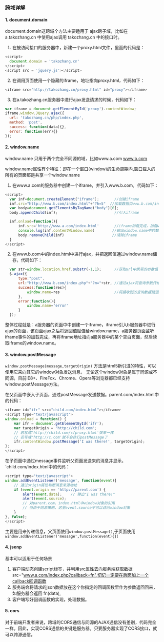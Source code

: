 ### 跨域详解

#### 1. document.domain
document.domain这跨域个方法主要适用于 ajax跨子域，比如在 a.takozhang.cn 中使用ajax调用 takozhang.cn 中的接口时。

1. 在被访问接口的服务器中，新建一个proxy.html文件，里面的代码是：
```javascript
<script>
  document.domain = 'takozhang.cn'
</script>
<script src = 'jquery.js'></script>
```

2. 在调用页面使用一个隐藏的iframe，地址指向proxy.html，代码如下：
```javascript
<iframe src="http://takozhang.cn/proxy.html" id="proxy"></iframe>
```

3. 在a.takozhang.cn服务器中进行ajax发送请求的时候，代码如下：
```javascript
var iframe = document.getElementById('proxy').contentWindow;
iframe.window.JQuery.ajax({
  url: 'takozhang.cn/php/index.php',
  method: 'post',
  success: function(data){},
  error: function(err){}
});
```

#### 2. window.name
window.name 只用于两个完全不同源的域，比如www.a.com   www.b.com

window.name属性有个特征：即在一个窗口(window)的生命周期内,窗口载入的所有的页面都是共享一个window.name

1. 在www.a.com的服务器中创建一个iframe，并引入www.b.com，代码如下：
```javascript
<script>
  var inf=document.createElement("iframe");       //创建iframe
  inf.src="http://www.b.com/index.html"+"?h=5"  //加载数据页www.b.com/index.html的同时携带参数h=5
  var body=document.getElementsByTagName("body")[0];
  body.appendChild(inf);                          //引入iframe

  inf.onload=function(){
      inf.src='http://www.a.com/index.html'       //iframe加载完成，加载www.a.com域下边的空白页index.html
      console.log(inf.contentWindow.name)        //输出window.name中的数据
      body.removeChild(inf)                      //清除iframe
  }
</script>
```

2. 在www.b.com中的index.html中进行ajax，并把返回值通过window.name储存，代码如下：
```javascript
  var str=window.location.href.substr(-1,1);      //获取url中携带的参数值
  $.ajax({
      type:"post",
      url:"http://www.b.com/index.php"+"?m="+str, //通过ajax将查询参数传给php页面
      success:function(res){
          window.name=res                         //将接收到的查询数据赋值给window.name
      },
      error:function(){
          window.name='error'
      }
  });
```

整体过程就是：a服务器的页面中中创建一个iframe，iframe引入b服务器中进行ajax的页面，该页面ajax之后将返回值赋值给window.name，a服务器页面监听iframe事件的加载完成，再将iframe地址指向a服务器中的某个空白页面，然后读取iframe的window.name。

#### 3. window.postMessage
`window.postMessage(message,targetOrigin)` 方法是html5新引进的特性，可以使用它来向其它的window对象发送消息，
无论这个window对象是属于同源或不同源，目前IE8+、FireFox、Chrome、Opera等浏览器都已经支持window.postMessage方法。

在父页面中嵌入子页面，通过postMessage发送数据。parent.com/index.html中的代码：
```javascript
<iframe id="ifr" src="child.com/index.html"></iframe>
<script type="text/javascript">
window.onload = function() {
    var ifr = document.getElementById('ifr');
    var targetOrigin = 'http://child.com';
    // 若写成'http://child.com/c/proxy.html'效果一样
    // 若写成'http://c.com'就不会执行postMessage了
    ifr.contentWindow.postMessage('I was there!', targetOrigin);
};
</script>
```

在子页面中通过message事件监听父页面发送来的消息并显示。`child.com/index.html中的代码：
```javascript
<script type="text/javascript">
window.addEventListener('message', function(event){
    // 通过origin属性判断消息来源地址
    if (event.origin == 'http://parent.com') {
        alert(event.data);    // 弹出"I was there!"
        alert(event.source);
        // 对parent.com、index.html中window对象的引用
        // 但由于同源策略，这里event.source不可以访问window对象
    }
}, false);
</script>
```

主要是用来传递信息，父页面使用`window.postMessage()`,子页面使用`window.addEventListener('message',function(event){})`

#### 4. jsonp

基本可以适用于任何场景

1. 客户端动态创建script标签，并利用src属性去向服务端获取数据 src="www.a.com/index.php?callback=fn",切记一定要在后面加上一个callback回调函数
2. 服务端会将请求的json数据放在这个你指定的回调函数里作为参数返回回来，如服务器会返回 fn(data),
3. 客户端写好回调函数的实现，处理数据。

#### 5. cors
对于前端开发者来说，跨域的CORS通信与同源的AJAX通信没有差别，代码完全一样。因此，实现CORS通信的关键是服务器。只要服务器实现了CORS接口，就可以跨源通信。

